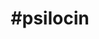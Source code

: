 ---
title: "#psilocin"
hashtag: "psilocin"
linked:
  - _hashtags/psilocybin.md
tags:
  - Schedule I
  - Psychedelic
  - Drug
---